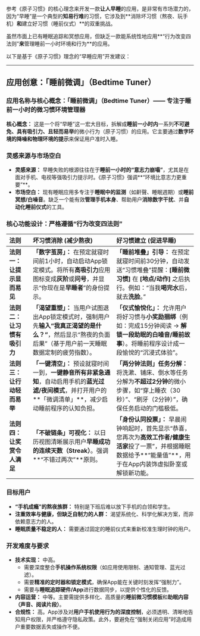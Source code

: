 参考《原子习惯》的核心理念来开发一款**让人早睡**的应用，是非常有市场潜力的，因为“早睡”是一个典型的**知易行难**的习惯，它涉及到**消除坏习惯（熬夜、玩手机）**和**建立好习惯（睡前仪式）**的双重挑战。

虽然市面上已有睡眠追踪和冥想应用，但缺乏一款能系统性地应用**“行为改变四法则”**来**管理睡前一小时环境和行为**的应用。

以下是基于《原子习惯》理念的“早睡应用”开发建议：

---

## 应用创意：**「睡前微调」（Bedtime Tuner）**

### 应用名称与核心概念：**「睡前微调」（Bedtime Tuner）—— 专注于睡前一小时的微习惯环境管理器**

**核心概念：** 这是一个将“早睡”这一宏大目标，拆解成**睡前一小时内**一系列**不可避免、具有吸引力、且轻而易举**的微小行为（原子习惯）的应用。它主要通过**数字环境的降噪和物理环境的提示**来保证用户准时入睡。

### 灵感来源与市场空白

* **灵感来源：** 早睡失败的根源往往在于**睡前一小时的“意志力崩塌”**，尤其是在面对手机、电视等强吸引力提示时。《原子习惯》强调**“环境比意志力更重要”**。
* **市场空白：** 现有睡眠应用多专注于**睡眠中的监测**（如鼾聲、睡眠週期）或**睡前冥想/白噪音**。缺乏一个能有效**管理手机本身**、帮助用户**消除数字干扰**、并**自动化睡前仪式**的工具。

### 核心功能设计：严格遵循“行为改变四法则”

| 法则 | 坏习惯消除 (减少熬夜) | 好习惯建立 (促进早睡) |
| :--- | :--- | :--- |
| **法则一：让提示显而易见** | **「数字茧房」：** 在预定就寝时间前1小时，自动启动App锁定模式。将所有**高吸引力**应用图标变成**灰阶**或**问号**，并显示“你现在是**早睡者**”的身份提示。 | **「睡前堆叠」引导：** 在预定就寝时间前30分钟，自动发送“习惯堆叠”提醒：**[睡前微习惯]** 在 **[地点/动作]** 之后执行。例如：“当我**喝完水**后，就去**洗脸**。” |
| **法则二：让习惯有吸引力** | **「渴望重塑」：** 当用户试图退出App锁定模式时，强制用户先**输入“我真正渴望的是什么？”**，然后显示“熬夜的负面后果”（基于用户前一天睡眠数据定制的疲劳指数）。 | **「仪式愉悅化」：** 允许用户将好习惯与**小奖励捆绑**（例如：完成15分钟阅读 $\rightarrow$ **解锁一段助眠的白噪音/睡前故事**）。将睡前程序设计成一段愉悅的“沉浸式体验”。 |
| **法则三：让行动轻而易举** | **「一键清空」：** 预设就寝时间一到，**一键静音所有非紧急通知**，自动启用手机的**蓝光过滤/夜间模式**，并打开用户的**「微调清单」**，减少启动睡前程序的认知负担。 | **「两分钟法则」任务分解：** 将洗漱、铺床、倒水等任务分解为**不超过2分钟**的微小步骤，如“穿上睡衣（30秒）”、“刷牙（2分钟）”，确保任务启动的门槛极低。 |
| **法则四：让奖赏令人满足** | **「不破链条」可视化：** 以日历视图清晰展示用户**早睡成功的连续天数（Streak）**。强调**“不错过两次”**原则。 | **「身份认同投票」：** 早晨闹钟响起时，首先显示“恭喜，您再次为**高效工作者/健康生活家**投了一票”，并根据睡眠数据给予**“能量值”**，用于在App内装饰虚拟卧室或解锁新功能。 |

### 目标用户

* **“手机成瘾”的熬夜族群：** 特别是下班后难以放下手机的白领和学生。
* **注重效率与健康，但缺乏自制力的人群：** 渴望系统化、科学化解决方案，而非依赖意志力的人。
* **睡眠质量不稳定的人：** 需要通过固定的睡前仪式来重新校准生理时钟的用户。

### 开发难度与要求

* **技术实现：** 中高。
  * 需要深度整合**手机操作系统权限**（如应用使用限制、通知管理、蓝光过滤）。
  * 需要**精准的定时器和锁定模式**，确保App能在关键时刻发挥“强制力”。
  * 需要与**睡眠追踪硬件/App**进行数据同步，以提供个性化的反馈。
* **内容运营：** 中等。主要需提供多样化、高质量的**睡前微习惯模板**和**助眠内容（声音、阅读片段）**。
* **合规性：** 高。App涉及对**用户手机使用行为的深度控制**，必须透明、清晰地告知用户权限，并严格遵守隐私政策。此外，要避免在“强制关闭应用”时造成用户重要数据丢失或操作不便。
